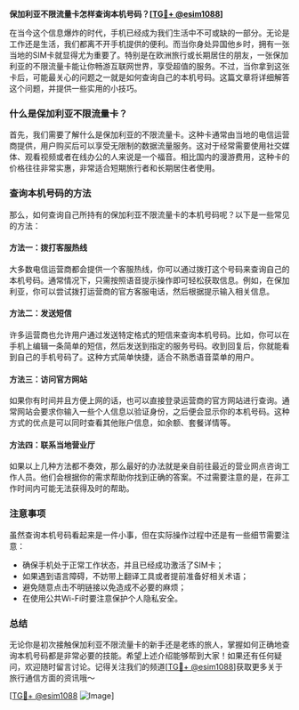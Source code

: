 **保加利亚不限流量卡怎样查询本机号码？[[TG💪+ @esim1088](https://t.me/s/esim1088)]**

在当今这个信息爆炸的时代，手机已经成为我们生活中不可或缺的一部分。无论是工作还是生活，我们都离不开手机提供的便利。而当你身处异国他乡时，拥有一张当地的SIM卡就显得尤为重要了。特别是在欧洲旅行或长期居住的朋友，一张保加利亚的不限流量卡能让你畅游互联网世界，享受超值的服务。不过，当你拿到这张卡后，可能最关心的问题之一就是如何查询自己的本机号码。这篇文章将详细解答这个问题，并提供一些实用的小技巧。

### 什么是保加利亚不限流量卡？

首先，我们需要了解什么是保加利亚的不限流量卡。这种卡通常由当地的电信运营商提供，用户购买后可以享受无限制的数据流量服务。这对于经常需要使用社交媒体、观看视频或者在线办公的人来说是一个福音。相比国内的漫游费用，这种卡的价格往往非常实惠，非常适合短期旅行者和长期居住者使用。

### 查询本机号码的方法

那么，如何查询自己所持有的保加利亚不限流量卡的本机号码呢？以下是一些常见的方法：

#### 方法一：拨打客服热线
大多数电信运营商都会提供一个客服热线，你可以通过拨打这个号码来查询自己的本机号码。通常情况下，只需按照语音提示操作即可轻松获取信息。例如，在保加利亚，你可以尝试拨打运营商的官方客服电话，然后根据提示输入相关信息。

#### 方法二：发送短信
许多运营商也允许用户通过发送特定格式的短信来查询本机号码。比如，你可以在手机上编辑一条简单的短信，然后发送到指定的服务号码。收到回复后，你就能看到自己的手机号码了。这种方式简单快捷，适合不熟悉语音菜单的用户。

#### 方法三：访问官方网站
如果你有时间并且方便上网的话，也可以直接登录运营商的官方网站进行查询。通常网站会要求你输入一些个人信息以验证身份，之后便会显示你的本机号码。这种方式的优点是可以同时查看其他账户信息，如余额、套餐详情等。

#### 方法四：联系当地营业厅
如果以上几种方法都不奏效，那么最好的办法就是亲自前往最近的营业网点咨询工作人员。他们会根据你的需求帮助你找到正确的答案。不过需要注意的是，在非工作时间内可能无法获得及时的帮助。

### 注意事项
虽然查询本机号码看起来是一件小事，但在实际操作过程中还是有一些细节需要注意：
- 确保手机处于正常工作状态，并且已经成功激活了SIM卡；
- 如果遇到语言障碍，不妨带上翻译工具或者提前准备好相关术语；
- 避免随意点击不明链接以免造成不必要的麻烦；
- 在使用公共Wi-Fi时要注意保护个人隐私安全。

### 总结
无论你是初次接触保加利亚不限流量卡的新手还是老练的旅人，掌握如何正确地查询本机号码都是非常必要的技能。希望上述介绍能够帮到大家！如果还有任何疑问，欢迎随时留言讨论。记得关注我们的频道[[TG💪+ @esim1088](https://t.me/s/esim1088)]获取更多关于旅行通信方面的资讯哦～

[[TG💪+ @esim1088](https://t.me/s/esim1088) ![Image](https://i.postimg.cc/4NQfJmqS/Snipaste-2025-05-13-00-14-12.png)]